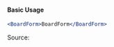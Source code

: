 #### Basic Usage

```jsx
<BoardForm>BoardForm</BoardForm>
```

Source:

```js { "file": "./BoardForm.js" }
```
